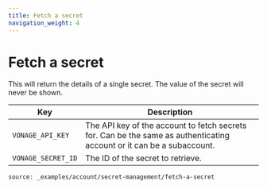 ```yaml
---
title: Fetch a secret
navigation_weight: 4
---
```


# Fetch a secret

This will return the details of a single secret. The value of the secret will
never be shown.

Key | Description
 -- | --
`VONAGE_API_KEY` | The API key of the account to fetch secrets for. Can be the same as authenticating account or it can be a subaccount.
`VONAGE_SECRET_ID` | The ID of the secret to retrieve.

```code_snippets
source: _examples/account/secret-management/fetch-a-secret
```
